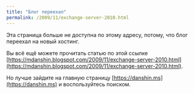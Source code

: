 ```yaml
---
title: "Блог переехал"
permalink: /2009/11/exchange-server-2010.html
---
```

Эта страница больше не доступна по этому адресу, потому, что блог переехал на новый хостинг.

Вы всё ещё можете прочитать статью по этой ссылке [https://mdanshin.blogspot.com/2009/11/exchange-server-2010.html](https://mdanshin.blogspot.com/2009/11/exchange-server-2010.html).

Но лучше зайдите на главную страницу [https://danshin.ms](https://danshin.ms) и воспользуйтесь поиском.